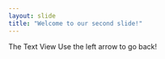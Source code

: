 ```yaml
---
layout: slide
title: "Welcome to our second slide!"
---
```

The Text View
Use the left arrow to go back!

